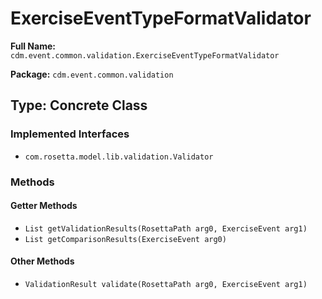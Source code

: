 # ExerciseEventTypeFormatValidator

**Full Name:** `cdm.event.common.validation.ExerciseEventTypeFormatValidator`

**Package:** `cdm.event.common.validation`

## Type: Concrete Class

### Implemented Interfaces

- `com.rosetta.model.lib.validation.Validator`

### Methods

#### Getter Methods

- `List getValidationResults(RosettaPath arg0, ExerciseEvent arg1)`
- `List getComparisonResults(ExerciseEvent arg0)`

#### Other Methods

- `ValidationResult validate(RosettaPath arg0, ExerciseEvent arg1)`

